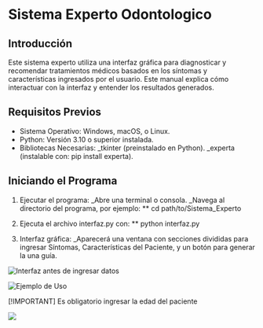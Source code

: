 # Sistema Experto Odontologico
## Introducción
Este sistema experto utiliza una interfaz gráfica para diagnosticar y recomendar tratamientos médicos basados en los síntomas y características ingresados por el usuario. Este manual explica cómo interactuar con la interfaz y entender los resultados generados.
## Requisitos Previos
- Sistema Operativo: Windows, macOS, o Linux.
- Python: Versión 3.10 o superior instalada.
- Bibliotecas Necesarias:
    _tkinter (preinstalado en Python).
    _experta (instalable con: pip install experta).
    
## Iniciando el Programa
1. Ejecutar el programa:
    _Abre una terminal o consola.
    _Navega al directorio del programa, por ejemplo:
** cd path/to/Sistema_Experto

2. Ejecuta el archivo interfaz.py con:
** python interfaz.py

3. Interfaz gráfica:
   _Aparecerá una ventana con secciones divididas para ingresar Síntomas, Características del Paciente, y un botón para generar la una guía.
   
![Interfaz antes de ingresar datos](https://github.com/user-attachments/assets/0a3879bb-767f-4d90-b132-71e097507d91)

![Ejemplo de Uso](https://github.com/user-attachments/assets/e560eeda-7370-49e6-9845-b62ee71dbdf0)

[!IMPORTANT]
Es obligatorio ingresar la edad del paciente

![](https://github.com/user-attachments/assets/6e5e54fb-ab2b-4ae1-8701-710f2d4ed20e)


